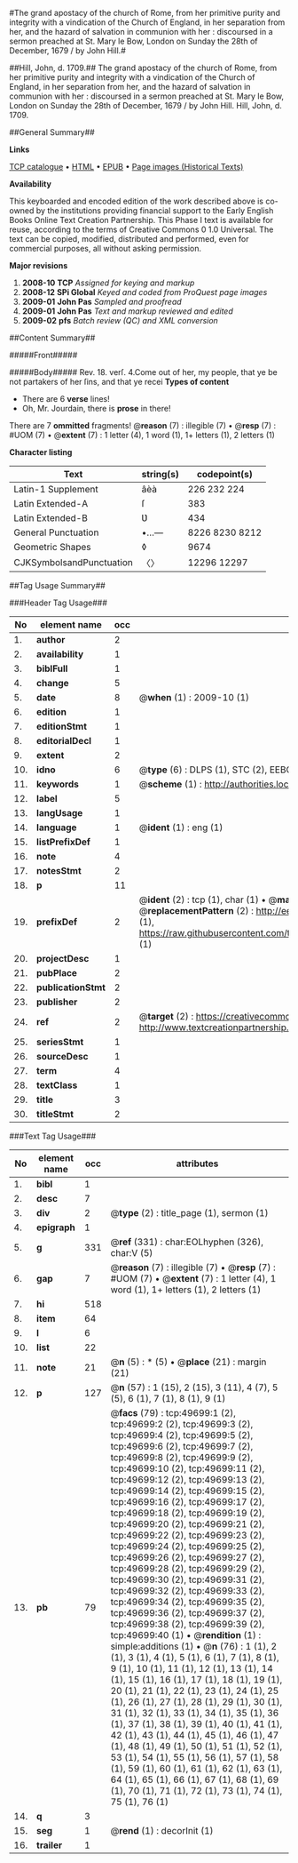 #The grand apostacy of the church of Rome, from her primitive purity and integrity with a vindication of the Church of England, in her separation from her, and the hazard of salvation in communion with her : discoursed in a sermon preached at St. Mary le Bow, London on Sunday the 28th of December, 1679 / by John Hill.#

##Hill, John, d. 1709.##
The grand apostacy of the church of Rome, from her primitive purity and integrity with a vindication of the Church of England, in her separation from her, and the hazard of salvation in communion with her : discoursed in a sermon preached at St. Mary le Bow, London on Sunday the 28th of December, 1679 / by John Hill.
Hill, John, d. 1709.

##General Summary##

**Links**

[TCP catalogue](http://www.ota.ox.ac.uk/tcp/)  • 
[HTML](http://tei.it.ox.ac.uk/tcp/Texts-HTML/free/A43/A43788.html)  • 
[EPUB](http://tei.it.ox.ac.uk/tcp/Texts-EPUB/free/A43/A43788.epub) • 
[Page images (Historical Texts)](https://data.historicaltexts.jisc.ac.uk/view?pubId=eebo-11827384e&pageId=eebo-11827384e-49699-1)

**Availability**

This keyboarded and encoded edition of the
	       work described above is co-owned by the institutions
	       providing financial support to the Early English Books
	       Online Text Creation Partnership. This Phase I text is
	       available for reuse, according to the terms of Creative
	       Commons 0 1.0 Universal. The text can be copied,
	       modified, distributed and performed, even for
	       commercial purposes, all without asking permission.

**Major revisions**

1. __2008-10__ __TCP__ *Assigned for keying and markup*
1. __2008-12__ __SPi Global__ *Keyed and coded from ProQuest page images*
1. __2009-01__ __John Pas__ *Sampled and proofread*
1. __2009-01__ __John Pas__ *Text and markup reviewed and edited*
1. __2009-02__ __pfs__ *Batch review (QC) and XML conversion*

##Content Summary##

#####Front#####

#####Body#####
Rev. 18. verſ. 4.Come out of her, my people, that ye be not partakers of her ſins, and that ye recei
**Types of content**

  * There are 6 **verse** lines!
  * Oh, Mr. Jourdain, there is **prose** in there!

There are 7 **ommitted** fragments! 
 @__reason__ (7) : illegible (7)  •  @__resp__ (7) : #UOM (7)  •  @__extent__ (7) : 1 letter (4), 1 word (1), 1+ letters (1), 2 letters (1)

**Character listing**


|Text|string(s)|codepoint(s)|
|---|---|---|
|Latin-1 Supplement|âèà|226 232 224|
|Latin Extended-A|ſ|383|
|Latin Extended-B|Ʋ|434|
|General Punctuation|•…—|8226 8230 8212|
|Geometric Shapes|◊|9674|
|CJKSymbolsandPunctuation|〈〉|12296 12297|

##Tag Usage Summary##

###Header Tag Usage###

|No|element name|occ|attributes|
|---|---|---|---|
|1.|__author__|2||
|2.|__availability__|1||
|3.|__biblFull__|1||
|4.|__change__|5||
|5.|__date__|8| @__when__ (1) : 2009-10 (1)|
|6.|__edition__|1||
|7.|__editionStmt__|1||
|8.|__editorialDecl__|1||
|9.|__extent__|2||
|10.|__idno__|6| @__type__ (6) : DLPS (1), STC (2), EEBO-CITATION (1), OCLC (1), VID (1)|
|11.|__keywords__|1| @__scheme__ (1) : http://authorities.loc.gov/ (1)|
|12.|__label__|5||
|13.|__langUsage__|1||
|14.|__language__|1| @__ident__ (1) : eng (1)|
|15.|__listPrefixDef__|1||
|16.|__note__|4||
|17.|__notesStmt__|2||
|18.|__p__|11||
|19.|__prefixDef__|2| @__ident__ (2) : tcp (1), char (1)  •  @__matchPattern__ (2) : ([0-9\-]+):([0-9IVX]+) (1), (.+) (1)  •  @__replacementPattern__ (2) : http://eebo.chadwyck.com/downloadtiff?vid=$1&page=$2 (1), https://raw.githubusercontent.com/textcreationpartnership/Texts/master/tcpchars.xml#$1 (1)|
|20.|__projectDesc__|1||
|21.|__pubPlace__|2||
|22.|__publicationStmt__|2||
|23.|__publisher__|2||
|24.|__ref__|2| @__target__ (2) : https://creativecommons.org/publicdomain/zero/1.0/ (1), http://www.textcreationpartnership.org/docs/. (1)|
|25.|__seriesStmt__|1||
|26.|__sourceDesc__|1||
|27.|__term__|4||
|28.|__textClass__|1||
|29.|__title__|3||
|30.|__titleStmt__|2||


###Text Tag Usage###

|No|element name|occ|attributes|
|---|---|---|---|
|1.|__bibl__|1||
|2.|__desc__|7||
|3.|__div__|2| @__type__ (2) : title_page (1), sermon (1)|
|4.|__epigraph__|1||
|5.|__g__|331| @__ref__ (331) : char:EOLhyphen (326), char:V (5)|
|6.|__gap__|7| @__reason__ (7) : illegible (7)  •  @__resp__ (7) : #UOM (7)  •  @__extent__ (7) : 1 letter (4), 1 word (1), 1+ letters (1), 2 letters (1)|
|7.|__hi__|518||
|8.|__item__|64||
|9.|__l__|6||
|10.|__list__|22||
|11.|__note__|21| @__n__ (5) : * (5)  •  @__place__ (21) : margin (21)|
|12.|__p__|127| @__n__ (57) : 1 (15), 2 (15), 3 (11), 4 (7), 5 (5), 6 (1), 7 (1), 8 (1), 9 (1)|
|13.|__pb__|79| @__facs__ (79) : tcp:49699:1 (2), tcp:49699:2 (2), tcp:49699:3 (2), tcp:49699:4 (2), tcp:49699:5 (2), tcp:49699:6 (2), tcp:49699:7 (2), tcp:49699:8 (2), tcp:49699:9 (2), tcp:49699:10 (2), tcp:49699:11 (2), tcp:49699:12 (2), tcp:49699:13 (2), tcp:49699:14 (2), tcp:49699:15 (2), tcp:49699:16 (2), tcp:49699:17 (2), tcp:49699:18 (2), tcp:49699:19 (2), tcp:49699:20 (2), tcp:49699:21 (2), tcp:49699:22 (2), tcp:49699:23 (2), tcp:49699:24 (2), tcp:49699:25 (2), tcp:49699:26 (2), tcp:49699:27 (2), tcp:49699:28 (2), tcp:49699:29 (2), tcp:49699:30 (2), tcp:49699:31 (2), tcp:49699:32 (2), tcp:49699:33 (2), tcp:49699:34 (2), tcp:49699:35 (2), tcp:49699:36 (2), tcp:49699:37 (2), tcp:49699:38 (2), tcp:49699:39 (2), tcp:49699:40 (1)  •  @__rendition__ (1) : simple:additions (1)  •  @__n__ (76) : 1 (1), 2 (1), 3 (1), 4 (1), 5 (1), 6 (1), 7 (1), 8 (1), 9 (1), 10 (1), 11 (1), 12 (1), 13 (1), 14 (1), 15 (1), 16 (1), 17 (1), 18 (1), 19 (1), 20 (1), 21 (1), 22 (1), 23 (1), 24 (1), 25 (1), 26 (1), 27 (1), 28 (1), 29 (1), 30 (1), 31 (1), 32 (1), 33 (1), 34 (1), 35 (1), 36 (1), 37 (1), 38 (1), 39 (1), 40 (1), 41 (1), 42 (1), 43 (1), 44 (1), 45 (1), 46 (1), 47 (1), 48 (1), 49 (1), 50 (1), 51 (1), 52 (1), 53 (1), 54 (1), 55 (1), 56 (1), 57 (1), 58 (1), 59 (1), 60 (1), 61 (1), 62 (1), 63 (1), 64 (1), 65 (1), 66 (1), 67 (1), 68 (1), 69 (1), 70 (1), 71 (1), 72 (1), 73 (1), 74 (1), 75 (1), 76 (1)|
|14.|__q__|3||
|15.|__seg__|1| @__rend__ (1) : decorInit (1)|
|16.|__trailer__|1||
